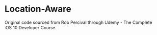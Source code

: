 # Location-Aware

Original code sourced from Rob Percival through Udemy - The Complete iOS 10 Developer Course.
